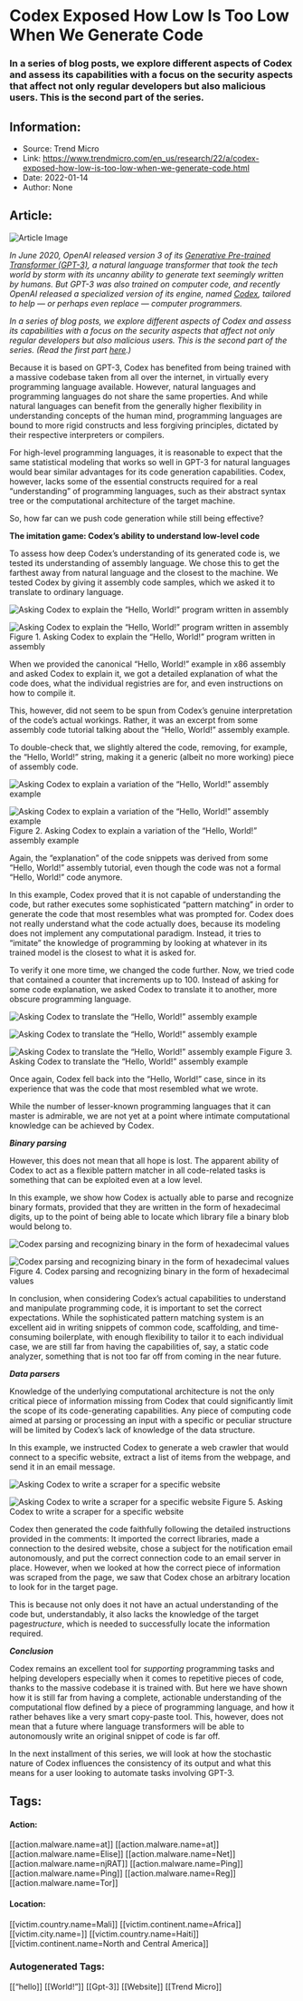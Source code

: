 # Codex Exposed How Low Is Too Low When We Generate Code
### In a series of blog posts, we explore different aspects of Codex and assess its capabilities with a focus on the security aspects that affect not only regular developers but also malicious users. This is the second part of the series.

## Information:
+ Source: Trend Micro
+ Link: https://www.trendmicro.com/en_us/research/22/a/codex-exposed-how-low-is-too-low-when-we-generate-code.html
+ Date: 2022-01-14
+ Author: None


## Article:
![Article Image](https://www.trendmicro.com/content/dam/trendmicro/global/en/research/22/a/gpt-3-part-2/gpt-part2-cover.png)





*In June 2020, OpenAI released version 3 of its* [*Generative Pre-trained Transformer (GPT-3)*](https://github.com/openai/gpt-3)*, a natural language transformer that took the tech world by storm with its uncanny ability to generate text seemingly written by humans. But GPT-3 was also trained on computer code, and recently OpenAI released a specialized version of its engine, named* [*Codex*](https://openai.com/blog/openai-codex/)*, tailored to help — or perhaps even replace — computer programmers.*


*In a series of blog posts, we explore different aspects of Codex and assess its capabilities with a focus on the security aspects that affect not only regular developers but also malicious users. This is the second part of the series. (Read the first part* [*here*](https://www.trendmicro.com/en_us/research/22/a/codex-exposed--exploring-the-capabilities-and-risks-of-openai-s-.html)*.)*


Because it is based on GPT-3, Codex has benefited from being trained with a massive codebase taken from all over the internet, in virtually every programming language available. However, natural languages and programming languages do not share the same properties. And while natural languages can benefit from the generally higher flexibility in understanding concepts of the human mind, programming languages are bound to more rigid constructs and less forgiving principles, dictated by their respective interpreters or compilers.


For high-level programming languages, it is reasonable to expect that the same statistical modeling that works so well in GPT-3 for natural languages would bear similar advantages for its code generation capabilities. Codex, however, lacks some of the essential constructs required for a real “understanding” of programming languages, such as their abstract syntax tree or the computational architecture of the target machine.


So, how far can we push code generation while still being effective?


**The imitation game: Codex’s ability to understand low-level code**


To assess how deep Codex’s understanding of its generated code is, we tested its understanding of assembly language. We chose this to get the farthest away from natural language and the closest to the machine. We tested Codex by giving it assembly code samples, which we asked it to translate to ordinary language.






![Asking Codex to explain the “Hello, World!” program written in assembly](https://marvel-b1-cdn.bc0a.com/f00000000017219/www.trendmicro.com/content/dam/trendmicro/global/en/research/22/a/gpt-3-part-2/gpt-part2-1a.png)





![Asking Codex to explain the “Hello, World!” program written in assembly](https://marvel-b1-cdn.bc0a.com/f00000000017219/www.trendmicro.com/content/dam/trendmicro/global/en/research/22/a/gpt-3-part-2/gpt-part2-1b.png)
Figure 1. Asking Codex to explain the “Hello, World!” program written in assembly




When we provided the canonical “Hello, World!” example in x86 assembly and asked Codex to explain it, we got a detailed explanation of what the code does, what the individual registries are for, and even instructions on how to compile it.


This, however, did not seem to be spun from Codex’s genuine interpretation of the code’s actual workings. Rather, it was an excerpt from some assembly code tutorial talking about the “Hello, World!” assembly example.


To double-check that, we slightly altered the code, removing, for example, the “Hello, World!” string, making it a generic (albeit no more working) piece of assembly code.






![Asking Codex to explain a variation of the “Hello, World!” assembly example](https://marvel-b1-cdn.bc0a.com/f00000000017219/www.trendmicro.com/content/dam/trendmicro/global/en/research/22/a/gpt-3-part-2/gpt-part2-2a.png)




![Asking Codex to explain a variation of the “Hello, World!” assembly example](https://marvel-b1-cdn.bc0a.com/f00000000017219/www.trendmicro.com/content/dam/trendmicro/global/en/research/22/a/gpt-3-part-2/gpt-part2-2b.png)
Figure 2. Asking Codex to explain a variation of the “Hello, World!” assembly example




Again, the “explanation” of the code snippets was derived from some “Hello, World!” assembly tutorial, even though the code was not a formal “Hello, World!” code anymore.


In this example, Codex proved that it is not capable of understanding the code, but rather executes some sophisticated “pattern matching” in order to generate the code that most resembles what was prompted for. Codex does not really understand what the code actually does, because its modeling does not implement any computational paradigm. Instead, it tries to “imitate” the knowledge of programming by looking at whatever in its trained model is the closest to what it is asked for.


To verify it one more time, we changed the code further. Now, we tried code that contained a counter that increments up to 100. Instead of asking for some code explanation, we asked Codex to translate it to another, more obscure programming language.






![Asking Codex to translate the “Hello, World!” assembly example](https://marvel-b1-cdn.bc0a.com/f00000000017219/www.trendmicro.com/content/dam/trendmicro/global/en/research/22/a/gpt-3-part-2/gpt-part2-3a.png)




![Asking Codex to translate the “Hello, World!” assembly example](https://marvel-b1-cdn.bc0a.com/f00000000017219/www.trendmicro.com/content/dam/trendmicro/global/en/research/22/a/gpt-3-part-2/gpt-part2-3b.png)




![Asking Codex to translate the “Hello, World!” assembly example](https://marvel-b1-cdn.bc0a.com/f00000000017219/www.trendmicro.com/content/dam/trendmicro/global/en/research/22/a/gpt-3-part-2/gpt-part2-3c.png)
Figure 3. Asking Codex to translate the “Hello, World!” assembly example




Once again, Codex fell back into the “Hello, World!” case, since in its experience that was the code that most resembled what we wrote.


While the number of lesser-known programming languages that it can master is admirable, we are not yet at a point where intimate computational knowledge can be achieved by Codex.


***Binary parsing***


However, this does not mean that all hope is lost. The apparent ability of Codex to act as a flexible pattern matcher in all code-related tasks is something that can be exploited even at a low level.


In this example, we show how Codex is actually able to parse and recognize binary formats, provided that they are written in the form of hexadecimal digits, up to the point of being able to locate which library file a binary blob would belong to.






![Codex parsing and recognizing binary in the form of hexadecimal values](https://marvel-b1-cdn.bc0a.com/f00000000017219/www.trendmicro.com/content/dam/trendmicro/global/en/research/22/a/gpt-3-part-2/gpt-part2-4a.png)




![Codex parsing and recognizing binary in the form of hexadecimal values](https://marvel-b1-cdn.bc0a.com/f00000000017219/www.trendmicro.com/content/dam/trendmicro/global/en/research/22/a/gpt-3-part-2/gpt-part2-4b.png)
Figure 4. Codex parsing and recognizing binary in the form of hexadecimal values




In conclusion, when considering Codex’s actual capabilities to understand and manipulate programming code, it is important to set the correct expectations. While the sophisticated pattern matching system is an excellent aid in writing snippets of common code, scaffolding, and time-consuming boilerplate, with enough flexibility to tailor it to each individual case, we are still far from having the capabilities of, say, a static code analyzer, something that is not too far off from coming in the near future.


***Data parsers***


Knowledge of the underlying computational architecture is not the only critical piece of information missing from Codex that could significantly limit the scope of its code-generating capabilities. Any piece of computing code aimed at parsing or processing an input with a specific or peculiar structure will be limited by Codex’s lack of knowledge of the data structure.


In this example, we instructed Codex to generate a web crawler that would connect to a specific website, extract a list of items from the webpage, and send it in an email message. 






![Asking Codex to write a scraper for a specific website](https://marvel-b1-cdn.bc0a.com/f00000000017219/www.trendmicro.com/content/dam/trendmicro/global/en/research/22/a/gpt-3-part-2/gpt-part2-5a.png)




![Asking Codex to write a scraper for a specific website](https://marvel-b1-cdn.bc0a.com/f00000000017219/www.trendmicro.com/content/dam/trendmicro/global/en/research/22/a/gpt-3-part-2/gpt-part2-5b.png)
Figure 5. Asking Codex to write a scraper for a specific website




Codex then generated the code faithfully following the detailed instructions provided in the comments: It imported the correct libraries, made a connection to the desired website, chose a subject for the notification email autonomously, and put the correct connection code to an email server in place. However, when we looked at how the correct piece of information was scraped from the page, we saw that Codex chose an arbitrary location to look for in the target page.


This is because not only does it not have an actual understanding of the code but, understandably, it also lacks the knowledge of the target page*structure*, which is needed to successfully locate the information required.


***Conclusion***


Codex remains an excellent tool for *supporting* programming tasks and helping developers especially when it comes to repetitive pieces of code, thanks to the massive codebase it is trained with. But here we have shown how it is still far from having a complete, actionable understanding of the computational flow defined by a piece of programming language, and how it rather behaves like a very smart copy-paste tool. This, however, does not mean that a future where language transformers will be able to autonomously write an original snippet of code is far off.


In the next installment of this series, we will look at how the stochastic nature of Codex influences the consistency of its output and what this means for a user looking to automate tasks involving GPT-3.








## Tags:

#### Action:
[[action.malware.name=at]] [[action.malware.name=at]] [[action.malware.name=Elise]] [[action.malware.name=Net]] [[action.malware.name=njRAT]] [[action.malware.name=Ping]] [[action.malware.name=Ping]] [[action.malware.name=Reg]] [[action.malware.name=Tor]]

#### Location:
[[victim.country.name=Mali]] [[victim.continent.name=Africa]] [[victim.city.name=]] [[victim.country.name=Haiti]] [[victim.continent.name=North and Central America]]

### Autogenerated Tags:
[[“hello]] [[World!”]] [[Gpt-3]] [[Website]] [[Trend Micro]]

